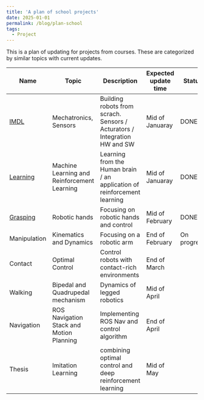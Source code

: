 ```yaml
---
title: 'A plan of school projects'
date: 2025-01-01
permalink: /blog/plan-school
tags:
  - Project
---
```


This is a plan of updating for projects from courses. These are categorized by similar topics with current updates.

| Name | Topic | Description | Expected update time | Status |
|---|---|---|---|---|
| [IMDL](https://mars-hss.github.io/course-project/imdl) | Mechatronics, Sensors | Building robots from scrach. Sensors / Acturators / Integration HW and SW | Mid of Januaray | DONE |
| [Learning](https://mars-hss.github.io/course-project/learning) | Machine Learning and Reinforcement Learning | Learning from the Human brain / an application of reinforcement learning | Mid of Januaray | DONE |
| [Grasping](https://mars-hss.github.io/course-project/grasping) | Robotic hands | Focusing on robotic hands and control | Mid of February | DONE |
| Manipulation | Kinematics and Dynamics | Focusing on a robotic arm | End of February | On progress |
| Contact | Optimal Control | Control robots with contact-rich environments | End of March |  |
| Walking | Bipedal and Quadrupedal mechanism | Dynamics of legged robotics | Mid of April |  |
| Navigation | ROS Navigation Stack and Motion Planning | Implementing ROS Nav and control algorithm | End of April |  |
| Thesis | Imitation Learning | combining optimal control and deep reinforcement learning | Mid of May |  |